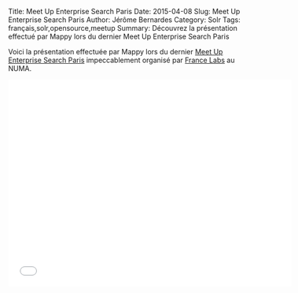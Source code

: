 Title: Meet Up Enterprise Search Paris
Date: 2015-04-08
Slug: Meet Up Enterprise Search Paris
Author: Jérôme Bernardes
Category: Solr
Tags: français,solr,opensource,meetup
Summary: Découvrez la présentation effectué par Mappy lors du dernier Meet Up Enterprise Search Paris

Voici la présentation effectuée par Mappy lors du dernier [Meet Up Enterprise Search Paris](http://www.meetup.com/Enterprise-Search-Paris/events/220773793/) impeccablement organisé par [France Labs](http://www.francelabs.com/) au NUMA.

<iframe src="//slides.com/solrmappy/deck/embed" width="576" height="420" scrolling="no" frameborder="0" webkitallowfullscreen mozallowfullscreen allowfullscreen></iframe>
